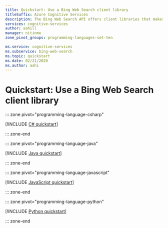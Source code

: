 ```yaml
---
title: Quickstart: Use a Bing Web Search client library
titleSuffix: Azure Cognitive Services
description: The Bing Web Search API offers client libraries that makes it easy to integrate search capabilities into your applications. Use this quickstart to start sending search requests, and get back results. 
services: cognitive-services
author: aahill
manager: nitinme
zone_pivot_groups: programming-languages-set-ten

ms.service: cognitive-services
ms.subservice: bing-web-search
ms.topic: quickstart
ms.date: 02/21/2020
ms.author: aahi
---
```

# Quickstart: Use a Bing Web Search client library

::: zone pivot="programming-language-csharp"

[!INCLUDE [C# quickstart](../includes/quickstarts/web-search-client-library-csharp.md)]

::: zone-end

::: zone pivot="programming-language-java"

[!INCLUDE [Java quickstart](../includes/quickstarts/web-search-client-library-java.md)]

::: zone-end

::: zone pivot="programming-language-javascript"

[!INCLUDE [JavaScript quickstart](../includes/quickstarts/web-search-client-library-javascript.md)]

::: zone-end

::: zone pivot="programming-language-python"

[!INCLUDE [Python quickstart](../includes/quickstarts/web-search-client-library-python.md)]

::: zone-end
